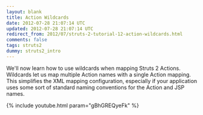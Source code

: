 ```yaml
---           
layout: blank
title: Action Wildcards
date: 2012-07-28 21:07:14 UTC
updated: 2012-07-28 21:07:14 UTC
redirect_from: 2012/07/struts-2-tutorial-12-action-wildcards.html
comments: false
tags: struts2
dummy: struts2_intro
---
```


We'll now learn how to use wildcards when mapping Struts 2 Actions. Wildcards let us map multiple Action names with a single Action mapping. This simplifies the XML mapping configuration, especially if your application uses some sort of standard naming conventions for the Action and JSP names.

{% include youtube.html param="gBhGREQyeFk" %}